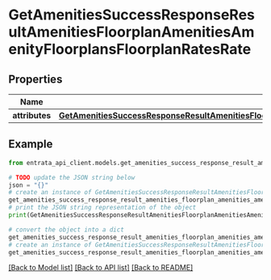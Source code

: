 # GetAmenitiesSuccessResponseResultAmenitiesFloorplanAmenitiesAmenityFloorplansFloorplanRatesRate


## Properties

Name | Type | Description | Notes
------------ | ------------- | ------------- | -------------
**attributes** | [**GetAmenitiesSuccessResponseResultAmenitiesFloorplanAmenitiesAmenityFloorplansFloorplanRatesRateAttributes**](GetAmenitiesSuccessResponseResultAmenitiesFloorplanAmenitiesAmenityFloorplansFloorplanRatesRateAttributes.md) |  | 

## Example

```python
from entrata_api_client.models.get_amenities_success_response_result_amenities_floorplan_amenities_amenity_floorplans_floorplan_rates_rate import GetAmenitiesSuccessResponseResultAmenitiesFloorplanAmenitiesAmenityFloorplansFloorplanRatesRate

# TODO update the JSON string below
json = "{}"
# create an instance of GetAmenitiesSuccessResponseResultAmenitiesFloorplanAmenitiesAmenityFloorplansFloorplanRatesRate from a JSON string
get_amenities_success_response_result_amenities_floorplan_amenities_amenity_floorplans_floorplan_rates_rate_instance = GetAmenitiesSuccessResponseResultAmenitiesFloorplanAmenitiesAmenityFloorplansFloorplanRatesRate.from_json(json)
# print the JSON string representation of the object
print(GetAmenitiesSuccessResponseResultAmenitiesFloorplanAmenitiesAmenityFloorplansFloorplanRatesRate.to_json())

# convert the object into a dict
get_amenities_success_response_result_amenities_floorplan_amenities_amenity_floorplans_floorplan_rates_rate_dict = get_amenities_success_response_result_amenities_floorplan_amenities_amenity_floorplans_floorplan_rates_rate_instance.to_dict()
# create an instance of GetAmenitiesSuccessResponseResultAmenitiesFloorplanAmenitiesAmenityFloorplansFloorplanRatesRate from a dict
get_amenities_success_response_result_amenities_floorplan_amenities_amenity_floorplans_floorplan_rates_rate_from_dict = GetAmenitiesSuccessResponseResultAmenitiesFloorplanAmenitiesAmenityFloorplansFloorplanRatesRate.from_dict(get_amenities_success_response_result_amenities_floorplan_amenities_amenity_floorplans_floorplan_rates_rate_dict)
```
[[Back to Model list]](../README.md#documentation-for-models) [[Back to API list]](../README.md#documentation-for-api-endpoints) [[Back to README]](../README.md)


